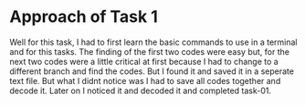# Approach of Task 1
Well for this task, I had to first learn the basic commands to use in a terminal and for this tasks. The finding of the first two codes were easy but, for the next two codes were a little critical at first because I had to change to a different branch and find the codes. But I found it and saved it in a seperate text file. But what I didnt notice was I had to save all codes together and decode it. Later on I noticed it and decoded it and completed task-01.


